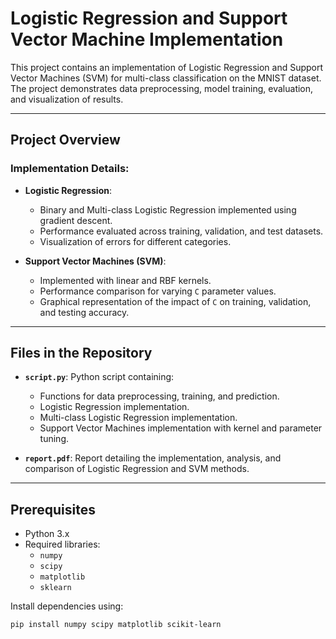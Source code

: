 # Logistic Regression and Support Vector Machine Implementation

This project contains an implementation of Logistic Regression and Support Vector Machines (SVM) for multi-class classification on the MNIST dataset. The project demonstrates data preprocessing, model training, evaluation, and visualization of results.

---

## Project Overview

### Implementation Details:
- **Logistic Regression**:
  - Binary and Multi-class Logistic Regression implemented using gradient descent.
  - Performance evaluated across training, validation, and test datasets.
  - Visualization of errors for different categories.

- **Support Vector Machines (SVM)**:
  - Implemented with linear and RBF kernels.
  - Performance comparison for varying `C` parameter values.
  - Graphical representation of the impact of `C` on training, validation, and testing accuracy.

---

## Files in the Repository

- **`script.py`**: Python script containing:
  - Functions for data preprocessing, training, and prediction.
  - Logistic Regression implementation.
  - Multi-class Logistic Regression implementation.
  - Support Vector Machines implementation with kernel and parameter tuning.

- **`report.pdf`**: Report detailing the implementation, analysis, and comparison of Logistic Regression and SVM methods.

---

## Prerequisites

- Python 3.x
- Required libraries:
  - `numpy`
  - `scipy`
  - `matplotlib`
  - `sklearn`

Install dependencies using:
```bash
pip install numpy scipy matplotlib scikit-learn
